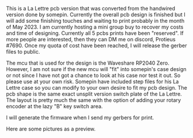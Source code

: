 This is a La Lettre pcb version that was converted from the handwired version done by somepin. Currently the overall pcb design is finished but I will add some finishing touches and waiting to print probably in the month of May 2023.  I am currently hosting a mini group buy to recover my costs and time of designing.  Currently all 5 pcbs prints have been "reserved".  If more people are interested, then they can DM me on discord, Protieus #7690.  Once my quota of cost have been reached, I will release the gerber files to public.

The mcu that is used for the design is the Waveshare RP2040 Zero.  However, I am not sure if the new mcu will "fit" into somepin's case design or not since I have not got a chance to look at his case nor test it out. So please use at your own risk. Somepin have included step files for his La Lettre case so you can modify to your own desire to fit my pcb design.  The pcb shape is the same exact unsplit version switch plate of the La Lettre.  The layout is pretty much the same with the option of adding your rotary encoder at the lazy "B" key switch area.  

I will generate the firmware when I send my gerbers for print.

Here are some pictures as a preview.  

